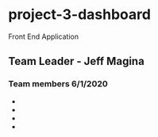 # project-3-dashboard
Front End Application 

## Team Leader - Jeff Magina
### Team members 6/1/2020
- 
- 
- 
- 
